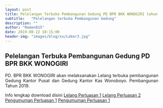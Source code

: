 ```yaml
---
layout: post
title: Pelelangan Terbuka Pembangunan Gedung PD BPR BKK WONOGIRI tahun 2019
subtitle:   "Pelelangan terbuka Pembangunan Gedung"
description: ""
author: "Remen815"
date: 2019-08-22 10:15:00
header-img: "images/blog/xx/Loker3.jpg"
---
```



## Pelelangan Terbuka Pembangunan Gedung PD BPR BKK WONOGIRI
<div style="text-align: justify;">
PD. BPR BKK WONOGIRI akan melaksanakan Lelang terbuka pembangunan Gedung Kantor Pusat dan Gedung Kantor Kas Wonoboyo.
Pembangunan Tahun 2019.</div>

Info lengkap download disini
[Lelang Perluasan 1](/publikasi/Pembangunan/LELANG_PERLUASAN_1.PDF)
[Lelang Perluasan 2](/publikasi/Pembangunan/LELANG_PERLUASAN_2.PDF)
[Pengumuman Perluasan 1](/publikasi/Pembangunan/PENGUMUMAN_LELANG_WONOBOYO_1.PDF)
[Pengumuman Perluasan 1](/publikasi/Pembangunan/PENGUMUMAN_LELANG_WONOBOYO_2.PDF)
